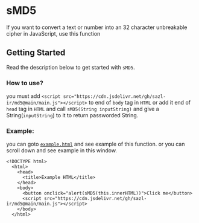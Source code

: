 # sMD5
If you want to convert a text or number into an 32 character unbreakable cipher in JavaScript, use this function

## Getting Started
Read the description below to get started with `sMD5`.

### How to use?

you must add `<script src="https://cdn.jsdelivr.net/gh/sazl-ir/md5@main/main.js"></script>` to end of `body` tag in `HTML` or add it end of `head` tag in `HTML` and call `sMD5(String inputString)` and give a String(`inputString`) to it to return passworded String.

### Example:

you can goto [`example.html`](/example.html) and see example of this function. or you can scroll down and see example in this window.

```
<!DOCTYPE html>
  <html>
    <head>
      <title>Example HTML</title>
    </head>
    <body>
      <button onclick="alert(sMD5(this.innerHTML))">Click me</button>
      <script src="https://cdn.jsdelivr.net/gh/sazl-ir/md5@main/main.js"></script>
    </body>
  </html>
```

